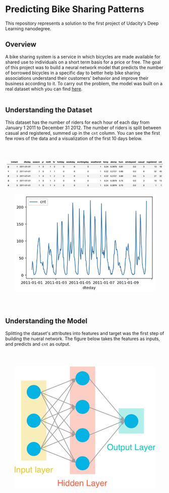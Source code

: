 # Predicting Bike Sharing Patterns

This repository represents a solution to the first project of Udacity's Deep Learning nanodegree.


## Overview

A bike sharing system is a service in which bicycles are made available for shared use to individuals on a
short term basis for a price or free. The goal of this project was to build a neural network model that predicts the number
of borrowed bicycles in a specific day to better help bike sharing associations understand their customers' behavior and improve
their business according to it. To carry out the problem, the model was built on a real dataset which you
can find [here](https://archive.ics.uci.edu/ml/datasets/Bike+Sharing+Dataset).
<br/><br/>

## Understanding the Dataset

This dataset has the number of riders for each hour of each day from January 1 2011 to December 31 2012. The number
of riders is split between casual and registered, summed up in the `cnt` column. You can see the first few rows
of the data and a visualization of the first 10 days below.

<br/><br/>

<p align="center">
<img src="Images/dataset.png" alt="dataset image" width="800" />
</p>


<p align="center">
<img src="Images/10days.png" alt="10 days visualization" width="450" />
</p>

<br/><br/>


## Understanding the Model
Splitting the dataset's attributes into features and target was the first step of building the nueral network. The figure below takes the features as inputs, and predicts and `cnt` as output.

<br/><br/>

<p align="center">
<img src="Images/neural_network.png" alt="nueral network" width="450" />
</p>

